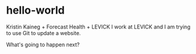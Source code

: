 # hello-world
Kristin Kaineg + Forecast Health + LEVICK
I work at LEVICK and I am trying to use Git to update a website. 

What's going to happen next?
